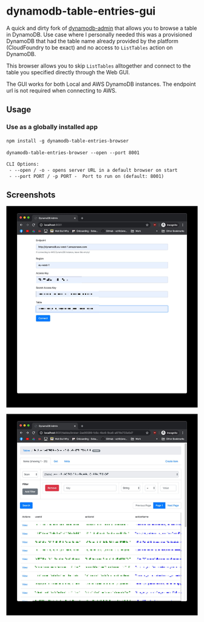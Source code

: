 # dynamodb-table-entries-gui

A quick and dirty fork of [dynamodb-admin](https://github.com/aaronshaf/dynamodb-admin) that allows you to browse a table in DynamoDB. Use case where I personally needed this was a provisioned DynamoDB that had the table name already provided by the platform (CloudFoundry to be exact) and no access to `ListTables` action on DynamoDB.

This browser allows you to skip `ListTables` alltogether and connect to the table you specified directly through the Web GUI.

The GUI works for both Local and AWS DynamoDB instances. The endpoint url is not required when connecting to AWS.

## Usage

### Use as a globally installed app

`npm install -g dynamodb-table-entries-browser`

`dynamodb-table-entries-browser --open --port 8001`
```
CLI Options:
 - --open / -o - opens server URL in a default browser on start
 - --port PORT / -p PORT -  Port to run on (default: 8001)
```

## Screenshots

![Home Page](github_assets/home_page.jpg)

![Table View](github_assets/table_view.jpg)
